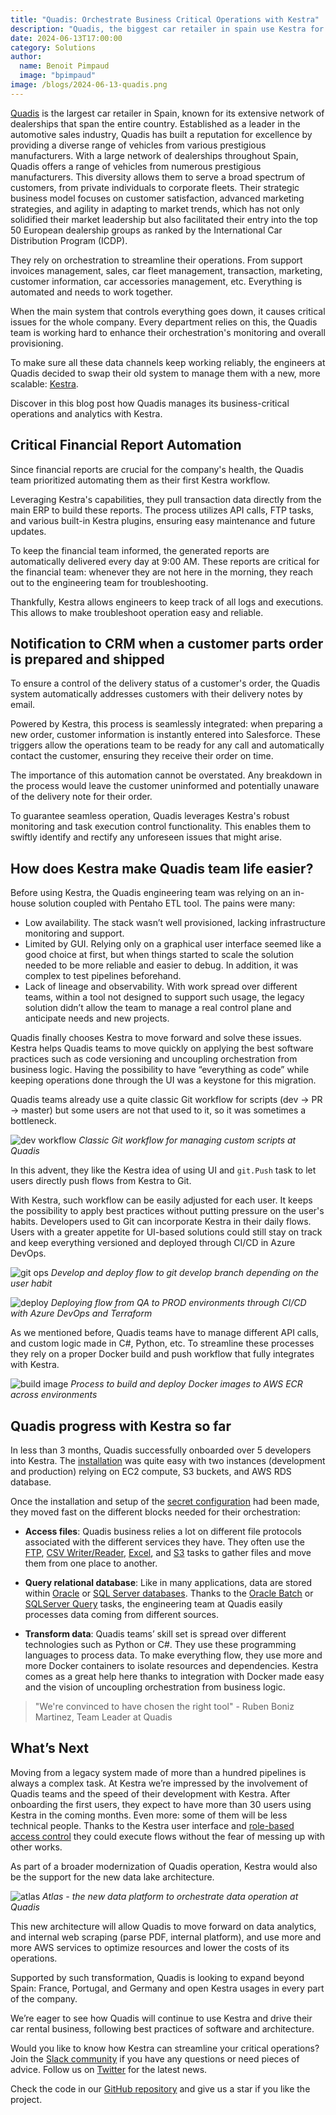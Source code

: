 ```yaml
---
title: "Quadis: Orchestrate Business Critical Operations with Kestra"
description: "Quadis, the biggest car retailer in spain use Kestra for its daily operations going from financial reporting to car delivery alerting"
date: 2024-06-13T17:00:00
category: Solutions
author:
  name: Benoit Pimpaud
  image: "bpimpaud"
image: /blogs/2024-06-13-quadis.png
---
```


[Quadis](https://www.quadis.es/) is the largest car retailer in Spain, known for its extensive network of dealerships that span the entire country. Established as a leader in the automotive sales industry, Quadis has built a reputation for excellence by providing a diverse range of vehicles from various prestigious manufacturers. With a large network of dealerships throughout Spain, Quadis offers a range of vehicles from numerous prestigious manufacturers. This diversity allows them to serve a broad spectrum of customers, from private individuals to corporate fleets. Their strategic business model focuses on customer satisfaction, advanced marketing strategies, and agility in adapting to market trends, which has not only solidified their market leadership but also facilitated their entry into the top 50 European dealership groups as ranked by the International Car Distribution Program (ICDP).

They rely on orchestration to streamline their operations. From support invoices management, sales, car fleet management, transaction, marketing, customer information, car accessories management, etc. Everything is automated and needs to work together.

When the main system that controls everything goes down, it causes critical issues for the whole company. Every department relies on this, the Quadis team is working hard to enhance their orchestration's monitoring and overall provisioning.

To make sure all these data channels keep working reliably, the engineers at Quadis decided to swap their old system to manage them with a new, more scalable: [Kestra](https://github.com/kestra-io/kestra).

Discover in this blog post how Quadis manages its business-critical operations and analytics with Kestra.

## Critical Financial Report Automation

Since financial reports are crucial for the company's health, the Quadis team prioritized automating them as their first Kestra workflow.

Leveraging Kestra's capabilities, they pull transaction data directly from the main ERP to build these reports. The process utilizes API calls, FTP tasks, and various built-in Kestra plugins, ensuring easy maintenance and future updates.

To keep the financial team informed, the generated reports are automatically delivered every day at 9:00 AM. These reports are critical for the financial team: whenever they are not here in the morning, they reach out to the engineering team for troubleshooting.

Thankfully, Kestra allows engineers to keep track of all logs and executions. This allows to make troubleshoot operation easy and reliable.

## Notification to CRM when a customer parts order is prepared and shipped

To ensure a control of the delivery status of a customer's order, the Quadis system automatically addresses customers with their delivery notes by email.

Powered by Kestra, this process is seamlessly integrated: when preparing a new order, customer information is instantly entered into Salesforce. These triggers allow the operations team to be ready for any call and automatically contact the customer, ensuring they receive their order on time.

The importance of this automation cannot be overstated. Any breakdown in the process would leave the customer uninformed and potentially unaware of the delivery note for their order.

To guarantee seamless operation, Quadis leverages Kestra's robust monitoring and task execution control functionality. This enables them to swiftly identify and rectify any unforeseen issues that might arise.

## How does Kestra make Quadis team life easier?
Before using Kestra, the Quadis engineering team was relying on an in-house solution coupled with Pentaho ETL tool.
The pains were many:

- Low availability. The stack wasn’t well provisioned, lacking infrastructure monitoring and support.
- Limited by GUI. Relying only on a graphical user interface seemed like a good choice at first, but when things started to scale the solution needed to be more reliable and easier to debug. In addition, it was complex to test pipelines beforehand.
- Lack of lineage and observability. With work spread over different teams, within a tool not designed to support such usage, the legacy solution didn’t allow the team to manage a real control plane and anticipate needs and new projects.


Quadis finally chooses Kestra to move forward and solve these issues.
Kestra helps Quadis teams to move quickly on applying the best software practices such as code versioning and uncoupling orchestration from business logic.
Having the possibility to have “everything as code” while keeping operations done through the UI was a keystone for this migration.

Quadis teams already use a quite classic Git workflow for scripts (dev -> PR -> master) but some users are not that used to it, so it was sometimes a bottleneck.

![dev workflow](/blogs/2024-06-13-quadis/dev-workflow.png)
*Classic Git workflow for managing custom scripts at Quadis*

In this advent, they like the Kestra idea of using UI and `git.Push` task to let users directly push flows from Kestra to Git.

With Kestra, such workflow can be easily adjusted for each user. It keeps the possibility to apply best practices without putting pressure on the user's habits. Developers used to Git can incorporate Kestra in their daily flows. Users with a greater appetite for UI-based solutions could still stay on track and keep everything versioned and deployed through CI/CD in Azure DevOps.

![git ops](/blogs/2024-06-13-quadis/git-ops.png)
*Develop and deploy flow to git develop branch depending on the user habit*


![deploy](/blogs/2024-06-13-quadis/deploy.png)
*Deploying flow from QA to PROD environments through CI/CD with Azure DevOps and Terraform*

As we mentioned before, Quadis teams have to manage different API calls, and custom logic made in C#, Python, etc. To streamline these processes they rely on a proper Docker build and push workflow that fully integrates with Kestra.

![build image](/blogs/2024-06-13-quadis/build-image.png)
*Process to build and deploy Docker images to AWS ECR across environments*


## Quadis progress with Kestra so far

In less than 3 months, Quadis successfully onboarded over 5 developers into Kestra.
The [installation](https://kestra.io/docs/installation/aws-ec2) was quite easy with two instances (development and production) relying on EC2 compute, S3 buckets, and AWS RDS database.

Once the installation and setup of the [secret configuration](https://kestra.io/docs/concepts/secret) had been made, they moved fast on the different blocks needed for their orchestration:

- **Access files**: Quadis business relies a lot on different file protocols associated with the different services they have. They often use the [FTP](https://kestra.io/plugins/plugin-fs), [CSV Writer/Reader](https://kestra.io/plugins/plugin-serdes/tasks/csv/io.kestra.plugin.serdes.csv.csvwriter), [Excel](https://kestra.io/plugins/plugin-serdes/tasks/excel/io.kestra.plugin.serdes.excel.exceltoion), and [S3](https://kestra.io/plugins/plugin-aws/tasks/s3/io.kestra.plugin.aws.s3.download) tasks to gather files and move them from one place to another.

- **Query relational database**: Like in many applications, data are stored within [Oracle](https://oracle.com/) or [SQL Server databases](https://www.microsoft.com/fr-fr/sql-server/sql-server-downloads). Thanks to the [Oracle Batch](https://kestra.io/plugins/plugin-jdbc-oracle/tasks/io.kestra.plugin.jdbc.oracle.batch) or [SQLServer Query](https://kestra.io/plugins/plugin-jdbc-sqlserver) tasks, the engineering team at Quadis easily processes data coming from different sources.

- **Transform data**: Quadis teams’ skill set is spread over different technologies such as Python or C#. They use these programming languages to process data. To make everything flow, they use more and more Docker containers to isolate resources and dependencies. Kestra comes as a great help here thanks to integration with Docker made easy and the vision of uncoupling orchestration from business logic.


> "We're convinced to have chosen the right tool" - Ruben Boniz Martinez, Team Leader at Quadis


## What’s Next

Moving from a legacy system made of more than a hundred pipelines is always a complex task. At Kestra we’re impressed by the involvement of Quadis teams and the speed of their development with Kestra.
After onboarding the first users, they expect to have more than 30 users using Kestra in the coming months. Even more: some of them will be less technical people. Thanks to the Kestra user interface and [role-based access control](../docs/06.enterprise/03.auth/rbac.md) they could execute flows without the fear of messing up with other works.

As part of a broader modernization of Quadis operation, Kestra would also be the support for the new data lake architecture.

![atlas](/blogs/2024-06-13-quadis/atlas.png)
*Atlas - the new data platform to orchestrate data operation at Quadis*

This new architecture will allow Quadis to move forward on data analytics, and internal web scraping (parse PDF, internal platform), and use more and more AWS services to optimize resources and lower the costs of its operations.

Supported by such transformation, Quadis is looking to expand beyond Spain: France, Portugal, and Germany and open Kestra usages in every part of the company.

We’re eager to see how Quadis will continue to use Kestra and drive their car rental business, following best practices of software and architecture.

Would you like to know how Kestra can streamline your critical operations? Join the [Slack community](https://kestra.io/slack) if you have any questions or need pieces of advice. Follow us on [Twitter](https://twitter.com/kestra_io) for the latest news.

Check the code in our [GitHub repository](https://github.com/kestra-io/kestra) and give us a star if you like the project.
